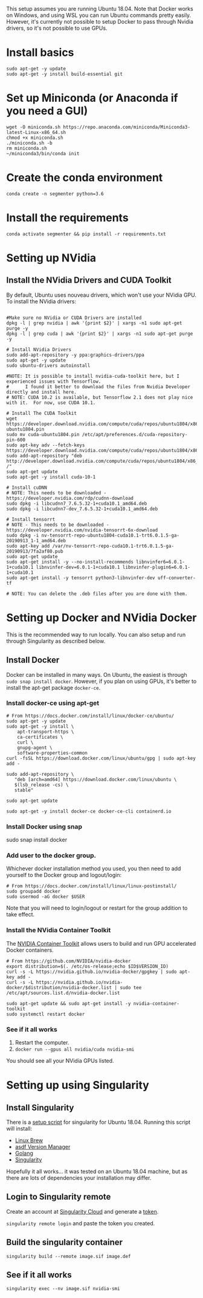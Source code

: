 This setup assumes you are running Ubuntu 18.04.  Note that Docker works on Windows, and using WSL you can run Ubuntu commands pretty easily.  However, it's currently not possible to setup Docker to pass through Nvidia drivers, so it's not possible to use GPUs.

# Install basics

```
sudo apt-get -y update
sudo apt-get -y install build-essential git
```

# Set up Miniconda (or Anaconda if you need a GUI)

```
wget -O miniconda.sh https://repo.anaconda.com/miniconda/Miniconda3-latest-Linux-x86_64.sh
chmod +x miniconda.sh
./miniconda.sh -b
rm miniconda.sh
~/miniconda3/bin/conda init
```

# Create the conda environment

`conda create -n segmenter python=3.6`

# Install the requirements

`conda activate segmenter && pip install -r requirements.txt`


# Setting up NVidia

## Install the NVidia Drivers and CUDA Toolkit

By default, Ubuntu uses nouveau drivers, which won't use your NVidia GPU.  To install the NVidia drivers:

```

#Make sure no NVidia or CUDA Drivers are installed
dpkg -l | grep nvidia | awk '{print $2}' | xargs -n1 sudo apt-get purge -y
dpkg -l | grep cuda | awk '{print $2}' | xargs -n1 sudo apt-get purge -y

# Install NVidia Drivers
sudo add-apt-repository -y ppa:graphics-drivers/ppa
sudo apt-get -y update
sudo ubuntu-drivers autoinstall

#NOTE: It is possible to install nvidia-cuda-toolkit here, but I experienced issues with Tensorflow.
#      I found it better to download the files from Nvidia Developer directly and install here.
# NOTE: CUDA 10.2 is available, but Tensorflow 2.1 does not play nice with it.  For now, use CUDA 10.1.

# Install The CUDA Toolkit
wget https://developer.download.nvidia.com/compute/cuda/repos/ubuntu1804/x86_64/cuda-ubuntu1804.pin
sudo mv cuda-ubuntu1804.pin /etc/apt/preferences.d/cuda-repository-pin-600
sudo apt-key adv --fetch-keys https://developer.download.nvidia.com/compute/cuda/repos/ubuntu1804/x86_64/7fa2af80.pub
sudo add-apt-repository "deb http://developer.download.nvidia.com/compute/cuda/repos/ubuntu1804/x86_64/ /"
sudo apt-get update
sudo apt-get -y install cuda-10-1

# Install cuDNN
# NOTE: This needs to be downloaded - https://developer.nvidia.com/rdp/cudnn-download
sudo dpkg -i libcudnn7_7.6.5.32-1+cuda10.1_amd64.deb
sudo dpkg -i libcudnn7-dev_7.6.5.32-1+cuda10.1_amd64.deb

# Install tensorrt
# NOTE - This needs to be downloaded - https://developer.nvidia.com/nvidia-tensorrt-6x-download
sudo dpkg -i nv-tensorrt-repo-ubuntu1804-cuda10.1-trt6.0.1.5-ga-20190913_1-1_amd64.deb
sudo apt-key add /var/nv-tensorrt-repo-cuda10.1-trt6.0.1.5-ga-20190913/7fa2af80.pub
sudo apt-get update
sudo apt-get install -y --no-install-recommends libnvinfer6=6.0.1-1+cuda10.1 libnvinfer-dev=6.0.1-1+cuda10.1 libnvinfer-plugin6=6.0.1-1+cuda10.1
sudo apt-get install -y tensorrt python3-libnvinfer-dev uff-converter-tf

# NOTE: You can delete the .deb files after you are done with them.
```

# Setting up Docker and NVidia Docker

This is the recommended way to run locally.  You can also setup and run through Singularity as described below.

## Install Docker

Docker can be installed in many ways.  On Ubuntu, the easiest is through `sudo snap install docker`.  However, if you plan on using GPUs, it's better to install the apt-get package `docker-ce`.

### Install docker-ce using apt-get

```
# From https://docs.docker.com/install/linux/docker-ce/ubuntu/
sudo apt-get -y update
sudo apt-get -y install \
    apt-transport-https \
    ca-certificates \
    curl \
    gnupg-agent \
    software-properties-common
curl -fsSL https://download.docker.com/linux/ubuntu/gpg | sudo apt-key add -

sudo add-apt-repository \
   "deb [arch=amd64] https://download.docker.com/linux/ubuntu \
   $(lsb_release -cs) \
   stable"

sudo apt-get update

sudo apt-get -y install docker-ce docker-ce-cli containerd.io
```

### Install Docker using snap

sudo snap install docker

### Add user to the docker group.

Whichever docker installation method you used, you then need to add yourself to the Docker group and logout/login:

```
# From https://docs.docker.com/install/linux/linux-postinstall/
sudo groupadd docker
sudo usermod -aG docker $USER
```

Note that you will need to login/logout or restart for the group addition to take effect.

### Install the NVidia Container Toolkit

The [NVIDIA Container Toolkit](https://github.com/NVIDIA/nvidia-docker) allows users to build and run GPU accelerated Docker containers.

```
# From https://github.com/NVIDIA/nvidia-docker
export distribution=$(. /etc/os-release;echo $ID$VERSION_ID)
curl -s -L https://nvidia.github.io/nvidia-docker/gpgkey | sudo apt-key add -
curl -s -L https://nvidia.github.io/nvidia-docker/$distribution/nvidia-docker.list | sudo tee /etc/apt/sources.list.d/nvidia-docker.list

sudo apt-get update && sudo apt-get install -y nvidia-container-toolkit
sudo systemctl restart docker
```

### See if it all works

1. Restart the computer.
2. `docker run --gpus all nvidia/cuda nvidia-smi`

You should see all your NVidia GPUs listed.

# Setting up using Singularity

## Install Singularity

There is a [setup script](../setup/singularity.sh) for singularity for Ubuntu 18.04.  Running this script will install:

- [Linux Brew](https://docs.brew.sh/Homebrew-on-Linux)
- [asdf Version Manager](https://asdf-vm.com/)
- [Golang](https://golang.org/)
- [Singularity](https://sylabs.io/docs/)

Hopefully it all works... it was tested on an Ubuntu 18.04 machine, but as there are lots of dependencies your installation may differ.

## Login to Singularity remote

Create an account at [Singularity Cloud](https://cloud.sylabs.io/home) and generate a [token](https://cloud.sylabs.io/auth/tokens).

`singularity remote login` and paste the token you created.


## Build the singularity container

`singularity build --remote image.sif image.def`

## See if it all works

`singularity exec --nv image.sif nvidia-smi`